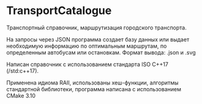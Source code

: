 # TransportCatalogue
Транспортный справочник, маршрутизация городского транспорта.

На запросы через JSON программа создает базу данных или выдает необходимую информацию по оптимальным маршрутам, по определенным автобусам или остановкам. Формат вывода: .json и .svg

Написан справочник с использованием стандарта ISO C++17 (/std:c++17).

Применена идиома RAII, использованы хеш-функции, алгоритмы стандартной библиотеки, программа написана с использованием CMake 3.10
